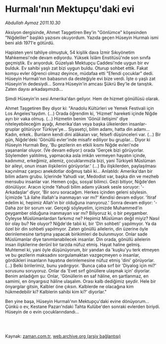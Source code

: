 # Hurmalı'nın Mektupçu'daki evi

*Abdullah Aymaz 2011.10.30*

<td class="columnist-detail">
<p>Aksiyon dergisinde, Ahmet Taşgetiren Bey'in "Gönlümce" köşesinden  "Niğdeliler" başlıklı yazısını okuyordum. Yazıda geçen Hüseyin Hurmalı ismi beni aldı 1971'e götürdü.</p>
<p>
<div id="haberMetinDiv">
<p>Hapisten yeni tahliye olmuştuk, 54 kişilik dava İzmir Sıkıyönetim Mahkemesi'nde devam ediyordu. Yüksek İslâm Enstitüsü'nde son sınıfa geçmiştik. Ev arıyorduk. Güzelyalı Mektupçu Caddesi'nde uygun bir ev bulduk. Ev sahibi yaşlı zat bizi uygun buldu. Oturup sohbet ettik. Fakat komşu evler öğrenci olmaz deyince, müdafaa etti "Efendi çocuklar" dedi. Hüseyin Hurmalı'nın babasının da desteğiyle evi bize verdi. İşte o yaşlı zat Hüseyin'in dedesiydi... Sonra Hüseyin'in amcası Şükrü Bey'le de tanıştık. Zaten dayısı arkadaşımızdı...
<p>Şimdi Hüseyin'in sesi Amerika'dan geliyor. Hem de hizmet gönüllüsü olarak.
<p>Ahmet Taşgetiren Bey diyor ki: "Anadolu Kültürleri ve Yemek Festivali için Los Angeles'taydım. (...) Orada öğrendim ki, 'Hizmet' hareketi içinde Niğde ayrı bir vaka olmuş. (...) Hizmetin benim 'Gönül iletişimi' diye niteleyebileceğim ayağı, Amerika'dan veya başka ülkelerden insanlar-gruplar götürüyor Türkiye'ye... Siyasetçi, bilim adamı, hatta din adamı... Kadın, erkek.. Bunların kendi dini alâkaları var, felsefi düşünceleri var. (...) Bir gün, Niğde'deki 'Gönüllü evler'inde misafir ediliyor bu gruplar... Diyor ki Hüseyin Hurmalı Bey, 'Bu gezilerin en etkili kısmı Niğde evleri'nde yaşananlar oluyor. (Ve devam ediyor:) orada 'Gerçek bizi görüyorlar. Söylemden yalıtılmış, yapmacıka asla imkân vermeyen hayatın içinde, kadınımız, erkeğimiz, ailemiz, çocuklarımızla bizi, yani Türkiyeli Müslüman bir aileyi, onun insan ilişkilerini görüyorlar.' (...) Bu ilişkilerden, paylaşılması kaçınılmaz çarpıcı anekdotlar doğmuş tabii ki... Anlatıldı: Amerika'dan bir bilim adamı grubu. İçlerinde Yahudi var, Medodist var, başka din ve mezheb mensubu insanlar var. Hemen çoğu, sosyal bilimci. Gezi bitiyor, Niğde'den dönülüyor. Aracın içinde Yahudi bilim adamı yüksek sesle soruyor: '-Arkadaşlar' diyor, 'Bir soru soracağım. Herkes içinden geleni söylesin. İçimizde 'Lâ ilahe illallah'a inanmayan var mı?' Kendisi devam ediyor. 'İtiraf edelim ki, hepimiz Allah'ın bir olduğuna inanıyoruz.' Sonra devam ediyor: '-Daha zor bir sorum var. Gerçeği söyleyelim, içimizde Muhammed'in peygamber olduğuna inanmayan var mı? Biliyoruz ki, o bir peygamber. Öyleyse Müslümanlardan farkımız ne? Hepimiz Müslüman değil miyiz? Nasıl bir olay bu? Ne oluyor? Niğde'de tabii ki, bir 'Din sohbeti' yapılmıyor. Ya da özel bir din sohbeti yapılmıyor. Zaten gönüllü ailelerin, din üzerine öyle derinlemesine tartışma yapacak birikimleri de bulunmuyor. Onlar sade Müslümanlar diye tanımlanabilecek insanlar. Din orada, gönüllü ailelerin insan ilişkilerine derûnî bir tarzda nüfuz etmiş. Hayat haline gelmiş. Muhtemel ki, yani öyle düşünüyorum, bir yandan da 'kuşku'yu terk etmeyen ve bu gezilerin maksadını sorgulamaktan vazgeçmeyen o insanlar, gördükleri insanların hayatına derinlemesine nüfuz etmiş 'dini' görüyorlar. (...) Belki birilerimiz, bunu yadırgıyor. 'Bunca çaba sırf bir 'Diyalog için mi?' sorusunu soruyoruz. Onlar da 'Evet sırf gönüllere ulaşmak için' diyorlar. Benim anladığım şu: Onlar, 'Gönüllerin en saf hâline, en şartlanmaz, en samimi, en önyargısız hâline ulaşalım. Orası kalb dediğimiz şeydir. Hele bir önyargılar gitsin, Kalbler öne çıksın. Kalblerde ne olacağına kim hükmedebilir ki? Kalblerin sahibi kim ki?' diyorlar."
<p>Ben yine başa, Hüseyin Hurmalı'nın Mektupçu'daki evine dönüyorum... Çünkü o ev, Kestane Pazarı'ndaki Tahta Kulübe'den sonraki evlerden biriydi. Hüseyin de o evin çocuklarındandı...</p></p></p></p></div>
</p>


<p><br>
		 </br></p></td>

Kaynak: [zaman.com.tr](http://zaman.com.tr/yazar.do?yazino=1196417), [web.archive.org (arşiv bağlantısı)](http://web.archive.org/web/20120102155924/http://www.zaman.com.tr:80/yazar.do?yazino=1196417)
